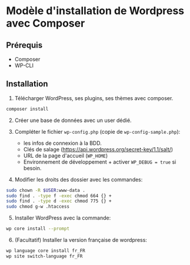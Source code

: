 # Modèle d'installation de Wordpress avec Composer

## Prérequis

- Composer
- WP-CLI

## Installation

1. Télécharger WordPress, ses plugins, ses thèmes avec composer.

```bash
composer install
```

2. Créer une base de données avec un user dédié.

3. Compléter le fichier `wp-config.php` (copie de `wp-config-sample.php`):

   - les infos de connexion à la BDD.
   - Clés de salage (https://api.wordpress.org/secret-key/1.1/salt/)
   - URL de la page d'accueil (`WP_HOME`)
   - Environnement de développement + activer `WP_DEBUG = true` si besoin.

4. Modifier les droits des dossier avec les commandes:

```bash
sudo chown -R $USER:www-data .
sudo find . -type f -exec chmod 664 {} +
sudo find . -type d -exec chmod 775 {} +
sudo chmod g-w .htaccess
```

5. Installer WordPress avec la commande:

```bash
wp core install --prompt
```

6. (Facultatif) Installer la version française de wordpress:

```bash
wp language core install fr_FR
wp site switch-language fr_FR
```
